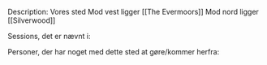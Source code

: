 Description:
Vores sted
Mod vest ligger [[The Evermoors]]
Mod nord ligger [[Silverwood]]

Sessions, det er nævnt i:


Personer, der har noget med dette sted at gøre/kommer herfra:
